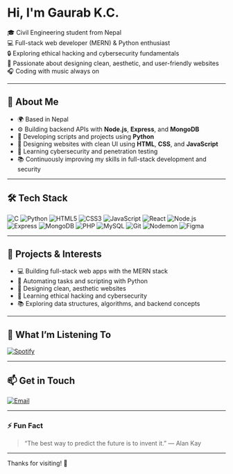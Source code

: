 # Hi, I'm Gaurab K.C.

🎓 Civil Engineering student from Nepal  
💻 Full-stack web developer (MERN) & Python enthusiast  
🔒 Exploring ethical hacking and cybersecurity fundamentals  
🎨 Passionate about designing clean, aesthetic, and user-friendly websites  
🎧 Coding with music always on  

---

## 🚀 About Me

- 🌍 Based in Nepal  
- ⚙️ Building backend APIs with **Node.js**, **Express**, and **MongoDB**  
- 🐍 Developing scripts and projects using **Python**  
- 🎨 Designing websites with clean UI using **HTML**, **CSS**, and **JavaScript**  
- 🔐 Learning cybersecurity and penetration testing  
- 📚 Continuously improving my skills in full-stack development and security  

---

## 🛠️ Tech Stack

![C](https://img.shields.io/badge/C-00599C?style=for-the-badge&logo=c&logoColor=white) 
![Python](https://img.shields.io/badge/Python-3776AB?style=for-the-badge&logo=python&logoColor=white) 
![HTML5](https://img.shields.io/badge/HTML5-E34F26?style=for-the-badge&logo=html5&logoColor=white) 
![CSS3](https://img.shields.io/badge/CSS3-1572B6?style=for-the-badge&logo=css3&logoColor=white) 
![JavaScript](https://img.shields.io/badge/JavaScript-F7DF1E?style=for-the-badge&logo=javascript&logoColor=black) 
![React](https://img.shields.io/badge/React-61DAFB?style=for-the-badge&logo=react&logoColor=black) 
![Node.js](https://img.shields.io/badge/Node.js-339933?style=for-the-badge&logo=node.js&logoColor=white) 
![Express](https://img.shields.io/badge/Express.js-000000?style=for-the-badge&logo=express&logoColor=white) 
![MongoDB](https://img.shields.io/badge/MongoDB-47A248?style=for-the-badge&logo=mongodb&logoColor=white) 
![PHP](https://img.shields.io/badge/PHP-777BB4?style=for-the-badge&logo=php&logoColor=white) 
![MySQL](https://img.shields.io/badge/MySQL-4479A1?style=for-the-badge&logo=mysql&logoColor=white) 
![Git](https://img.shields.io/badge/Git-F05032?style=for-the-badge&logo=git&logoColor=white)
![Nodemon](https://img.shields.io/badge/Nodemon-76D04B?style=for-the-badge&logo=nodemon&logoColor=white) 
![Figma](https://img.shields.io/badge/Figma-F24E1E?style=for-the-badge&logo=figma&logoColor=white)

---

## 🔭 Projects & Interests

- 💻 Building full-stack web apps with the MERN stack  
- 🐍 Automating tasks and scripting with Python  
- 🎨 Designing clean, aesthetic websites  
- 🔐 Learning ethical hacking and cybersecurity  
- 📚 Exploring data structures, algorithms, and backend concepts

---

## 🎵 What I’m Listening To

[![Spotify](https://img.shields.io/badge/Spotify-Listen-1DB954?style=flat&logo=spotify&logoColor=white)](https://open.spotify.com/user/317loy7bfunkf757hlholfswx35m?si=512bb22593684d44)

---

## 📫 Get in Touch

[![Email](https://img.shields.io/badge/Email-📧-D14836?style=for-the-badge&logo=gmail&logoColor=white)](mailto:gaurab.kc.a@gmail.com)

---

### ⚡ Fun Fact

> “The best way to predict the future is to invent it.” — Alan Kay

---

Thanks for visiting! 🚀
